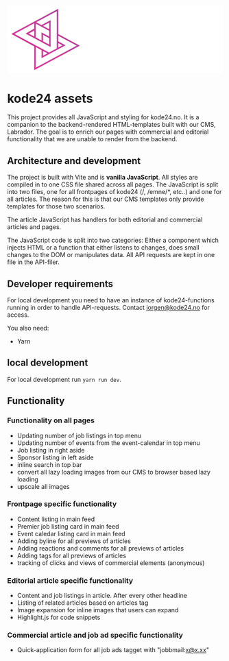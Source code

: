 ![alt text](https://raw.githubusercontent.com/kode24-kode/kode24-kode.github.io/main/docs/assets/images/kode24-logo-dark-mode.png)

# kode24 assets

This project provides all JavaScript and styling for kode24.no. It is a companion to the backend-rendered HTML-templates
built with our CMS, Labrador. The goal is to enrich our pages with commercial and editorial functionality that we are unable to render from the backend.

## Architecture and development

The project is built with Vite and is **vanilla JavaScript**. All styles are compiled in to one CSS file shared across all pages.
The JavaScript is split into two files, one for all frontpages of kode24 (/, /emne/\*, etc..) and one
for all articles. The reason for this is that our CMS templates only provide templates for those two scenarios.

The article JavaScript has handlers for both editorial and commercial articles and pages.

The JavaScript code is split into two categories:
Either a component which injects HTML or a function that either listens to changes, does small changes to the DOM or
manipulates data.
All API requests are kept in one file in the API-filer.

## Developer requirements

For local development you need to have an instance of kode24-functions running in order to handle API-requests.
Contact jorgen@kode24.no for access.

You also need:

- Yarn

## local development

For local development run `yarn run dev`.

## Functionality

### Functionality on all pages

- Updating number of job listings in top menu
- Updating number of events from the event-calendar in top menu
- Job listing in right aside
- Sponsor listing in left aside
- inline search in top bar
- convert all lazy loading images from our CMS to browser based lazy loading
- upscale all images

### Frontpage specific functionality

- Content listing in main feed
- Premier job listing card in main feed
- Event caledar listing card in main feed
- Adding byline for all previews of articles
- Adding reactions and comments for all previews of articles
- Adding tags for all previews of articles
- tracking of clicks and views of commercial elements (anonymous)

### Editorial article specific functionality

- Content and job listings in article. After every other headline
- Listing of related articles based on articles tag
- Image expansion for inline images that users can expand
- Highlight.js for code snippets

### Commercial article and job ad specific functionality

- Quick-application form for all job ads tagget with "jobbmail:x@x.xx"
